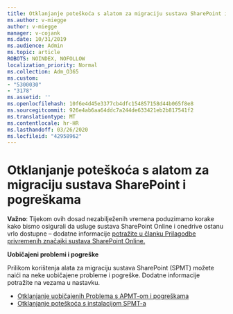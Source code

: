 ```yaml
---
title: Otklanjanje poteškoća s alatom za migraciju sustava SharePoint i pogreškama
ms.author: v-miegge
author: v-miegge
manager: v-cojank
ms.date: 10/31/2019
ms.audience: Admin
ms.topic: article
ROBOTS: NOINDEX, NOFOLLOW
localization_priority: Normal
ms.collection: Adm_O365
ms.custom:
- "5300030"
- "3178"
ms.assetid: ''
ms.openlocfilehash: 10f6e4d45e3377cb4dfc154857158d44b065f8e8
ms.sourcegitcommit: 926e4ab6aa64ddc7a244de633421eb2b817541f2
ms.translationtype: MT
ms.contentlocale: hr-HR
ms.lasthandoff: 03/26/2020
ms.locfileid: "42958962"
---
```

# <a name="troubleshooting-sharepoint-migration-tool-issues-and-errors"></a>Otklanjanje poteškoća s alatom za migraciju sustava SharePoint i pogreškama

**Važno**: Tijekom ovih dosad nezabilježenih vremena poduzimamo korake kako bismo osigurali da usluge sustava SharePoint Online i onedrive ostanu vrlo dostupne – dodatne informacije [potražite u članku Prilagodbe privremenih značajki sustava SharePoint Online.](https://aka.ms/ODSPAdjustments)

**Uobičajeni problemi i pogreške**

Prilikom korištenja alata za migraciju sustava SharePoint (SPMT) možete naići na neke uobičajene probleme i pogreške. Dodatne informacije potražite na vezama u nastavku.

* [Otklanjanje uobičajenih Problema s APMT-om i pogreškama](https://docs.microsoft.com/sharepointmigration/troubleshooting-common-spmt-issues)
* [Otklanjanje poteškoća s instalacijom SPMT-a](https://docs.microsoft.com/sharepointmigration/spmt-install-issues)